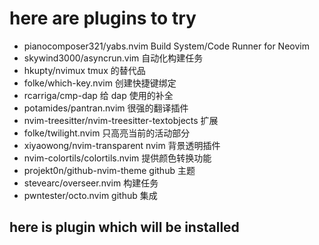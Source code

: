 # here are plugins to try

- pianocomposer321/yabs.nvim Build System/Code Runner for Neovim
- skywind3000/asyncrun.vim 自动化构建任务
- hkupty/nvimux tmux 的替代品
- folke/which-key.nvim 创建快捷键绑定
- rcarriga/cmp-dap 给 dap 使用的补全
- potamides/pantran.nvim 很强的翻译插件
- nvim-treesitter/nvim-treesitter-textobjects 扩展
- folke/twilight.nvim 只高亮当前的活动部分
- xiyaowong/nvim-transparent nvim 背景透明插件
- nvim-colortils/colortils.nvim 提供颜色转换功能
- projekt0n/github-nvim-theme github 主题
- stevearc/overseer.nvim 构建任务
- pwntester/octo.nvim github 集成

## here is plugin which will be installed
